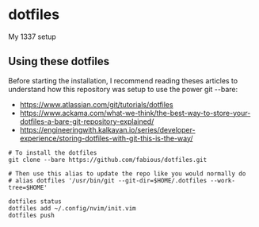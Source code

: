 # dotfiles
My 1337 setup

## Using these dotfiles 

Before starting the installation, I recommend reading theses articles to understand how this repository was setup to use the power git --bare:

- https://www.atlassian.com/git/tutorials/dotfiles
- https://www.ackama.com/what-we-think/the-best-way-to-store-your-dotfiles-a-bare-git-repository-explained/
- https://engineeringwith.kalkayan.io/series/developer-experience/storing-dotfiles-with-git-this-is-the-way/

```
# To install the dotfiles
git clone --bare https://github.com/fabious/dotfiles.git
```

```
# Then use this alias to update the repo like you would normally do
# alias dotfiles '/usr/bin/git --git-dir=$HOME/.dotfiles --work-tree=$HOME'

dotfiles status
dotfiles add ~/.config/nvim/init.vim
dotfiles push
```

